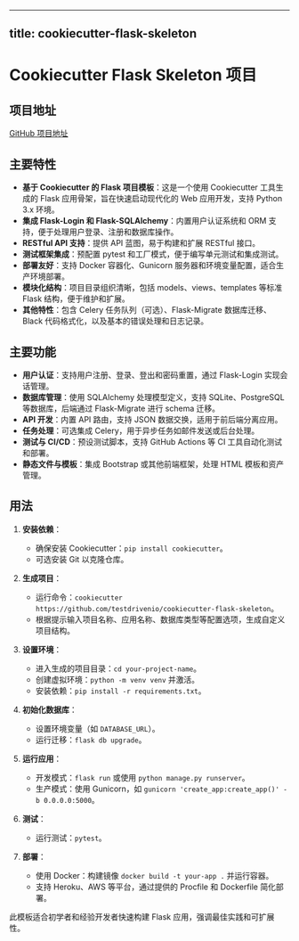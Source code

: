 
---
title: cookiecutter-flask-skeleton
---

# Cookiecutter Flask Skeleton 项目

## 项目地址
[GitHub 项目地址](https://github.com/testdrivenio/cookiecutter-flask-skeleton)

## 主要特性
- **基于 Cookiecutter 的 Flask 项目模板**：这是一个使用 Cookiecutter 工具生成的 Flask 应用骨架，旨在快速启动现代化的 Web 应用开发，支持 Python 3.x 环境。
- **集成 Flask-Login 和 Flask-SQLAlchemy**：内置用户认证系统和 ORM 支持，便于处理用户登录、注册和数据库操作。
- **RESTful API 支持**：提供 API 蓝图，易于构建和扩展 RESTful 接口。
- **测试框架集成**：预配置 pytest 和工厂模式，便于编写单元测试和集成测试。
- **部署友好**：支持 Docker 容器化、Gunicorn 服务器和环境变量配置，适合生产环境部署。
- **模块化结构**：项目目录组织清晰，包括 models、views、templates 等标准 Flask 结构，便于维护和扩展。
- **其他特性**：包含 Celery 任务队列（可选）、Flask-Migrate 数据库迁移、Black 代码格式化，以及基本的错误处理和日志记录。

## 主要功能
- **用户认证**：支持用户注册、登录、登出和密码重置，通过 Flask-Login 实现会话管理。
- **数据库管理**：使用 SQLAlchemy 处理模型定义，支持 SQLite、PostgreSQL 等数据库，后端通过 Flask-Migrate 进行 schema 迁移。
- **API 开发**：内置 API 路由，支持 JSON 数据交换，适用于前后端分离应用。
- **任务处理**：可选集成 Celery，用于异步任务如邮件发送或后台处理。
- **测试与 CI/CD**：预设测试脚本，支持 GitHub Actions 等 CI 工具自动化测试和部署。
- **静态文件与模板**：集成 Bootstrap 或其他前端框架，处理 HTML 模板和资产管理。

## 用法
1. **安装依赖**：
   - 确保安装 Cookiecutter：`pip install cookiecutter`。
   - 可选安装 Git 以克隆仓库。

2. **生成项目**：
   - 运行命令：`cookiecutter https://github.com/testdrivenio/cookiecutter-flask-skeleton`。
   - 根据提示输入项目名称、应用名称、数据库类型等配置选项，生成自定义项目结构。

3. **设置环境**：
   - 进入生成的项目目录：`cd your-project-name`。
   - 创建虚拟环境：`python -m venv venv` 并激活。
   - 安装依赖：`pip install -r requirements.txt`。

4. **初始化数据库**：
   - 设置环境变量（如 `DATABASE_URL`）。
   - 运行迁移：`flask db upgrade`。

5. **运行应用**：
   - 开发模式：`flask run` 或使用 `python manage.py runserver`。
   - 生产模式：使用 Gunicorn，如 `gunicorn 'create_app:create_app()' -b 0.0.0.0:5000`。

6. **测试**：
   - 运行测试：`pytest`。

7. **部署**：
   - 使用 Docker：构建镜像 `docker build -t your-app .` 并运行容器。
   - 支持 Heroku、AWS 等平台，通过提供的 Procfile 和 Dockerfile 简化部署。

此模板适合初学者和经验开发者快速构建 Flask 应用，强调最佳实践和可扩展性。